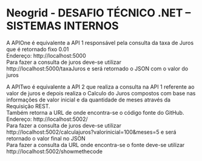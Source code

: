 # Neogrid - DESAFIO TÉCNICO .NET – SISTEMAS INTERNOS

A APIOne é equivalente a API 1 responsável pela consulta da taxa de Juros que é retornado fixo 0.01
<br>Endereço: http://localhost:5000
<br>Para fazer a consulta de juros deve-se utilizar http://localhost:5000/taxaJuros e será retornado o JSON com o valor do juros

A APITwo é equivalente a API 2 que realiza a consulta na API 1 referente ao valor de juros e depois realiza o Calculo do Juros compostos com base nas informações de valor inicial e da quantidade de meses através da Requisição REST. 
<br>Também retorna a URL de onde encontra-se o código fonte do GitHub.
<br>Endereço: http://localhost:5002/
<br>Para fazer a consulta de juros deve-se utilizar http://localhost:5002/calculajuros?valorinicial=100&meses=5 e será retornado o valor final no JSON
<br>Para fazer a consulta da URL onde encontra-se o fonte deve-se utilizar http://localhost:5002/showmethecode

